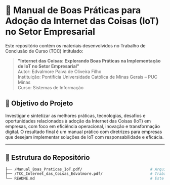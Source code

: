 # 📘 Manual de Boas Práticas para Adoção da Internet das Coisas (IoT) no Setor Empresarial

Este repositório contém os materiais desenvolvidos no Trabalho de Conclusão de Curso (TCC) intitulado:

> **"Internet das Coisas: Explorando Boas Práticas na Implementação de IoT no Setor Empresarial"**  
> Autor: Edvalmore Paiva de Oliveira Filho  
> Instituição: Pontifícia Universidade Católica de Minas Gerais – PUC Minas  
> Curso: Sistemas de Informação

## 🎯 Objetivo do Projeto

Investigar e sintetizar as melhores práticas, tecnologias, desafios e oportunidades relacionados à adoção da Internet das Coisas (IoT) em empresas, com foco em eficiência operacional, inovação e transformação digital. O resultado final é um manual prático com diretrizes para empresas que desejam implementar soluções de IoT com responsabilidade e eficácia.

---

## 📂 Estrutura do Repositório

```bash
├── /Manual_Boas_Praticas_IoT.pdf/                              # Arquivo do Guia de Boas Práticas
├── /TCC_Internet_das_Coisas_Edvalmore.pdf/                     # Trabalho de Conclusão de Curso completo
└── README.md                                                   # Este arquivo
